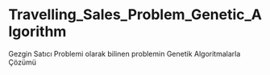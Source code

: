 # Travelling_Sales_Problem_Genetic_Algorithm
Gezgin Satıcı Problemi olarak bilinen problemin Genetik Algoritmalarla Çözümü

